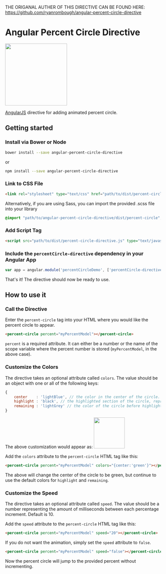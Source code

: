 THE ORIGANAL AUTHER OF THIS DIRECTIVE CAN BE FOUND HERE: 
https://github.com/ryanrombough/angular-percent-circle-directive

# Angular Percent Circle Directive

<img src="https://raw.githubusercontent.com/ryanrombough/angular-percent-circle-directive/master/src/img/example1.PNG" width="200px">

[AngularJS](http://angularjs.org/) directive for adding animated percent circle.

## Getting started

### Install via Bower or Node

```bash
bower install --save angular-percent-circle-directive
```

or

```bash
npm install --save angular-percent-circle-directive
```

### Link to CSS File

```html
<link rel="stylesheet" type="text/css" href="path/to/dist/percent-circle.css">
```
Alternatively, if you are using Sass, you can import the provided .scss file into your library

```css
@import "path/to/angular-percent-circle-directive/dist/percent-circle";
```

### Add Script Tag

```html
<script src="path/to/dist/percent-circle-directive.js" type="text/javascript"></script>
```

### Include the `percentCircle-directive` dependency in your Angular App

```javascript
var app = angular.module('percentCircleDemo', ['percentCircle-directive']);
```

That's it! The directive should now be ready to use.

## How to use it

### Call the Directive

Enter the `percent-circle` tag into your HTML where you would like the percent circle to appear.

```html
<percent-circle percent="myPercentModel"></percent-circle>
```

`percent` is a required attribute. It can either be a number or the name of the scope variable where the percent number is stored (`myPercentModel`, in the above case).

### Customize the Colors

The directive takes an optional attribute called `colors`. The value should be an object with one or all of the following keys:

```javascript
{
	center    : 'lightBlue', // the color in the center of the circle. Default: #F5FBFC
	highlight : 'black', // the highlighted section of the circle, representing the percentage number. Default: #2BCBED
	remaining : 'lightGrey' // the color of the circle before highlighting occurs, representing the amount left until the percent equals 100. Default: #C8E0E8
}
```

The above customization would appear as:
<img src="https://raw.githubusercontent.com/ryanrombough/angular-percent-circle-directive/master/src/img/example2.PNG" width="100px">

Add the `colors` attribute to the `percent-circle` HTML tag like this:

```html
<percent-circle percent="myPercentModel" colors="{center:'green'}"></percent-circle>
```

The above will change the center of the circle to be green, but continue to use the default colors for `highlight` and `remaining`.

### Customize the Speed

The directive takes an optional attribute called `speed`. The value should be a number representing the amount of milliseconds between each percentage increment. Default is 10.

Add the `speed` attribute to the `percent-circle` HTML tag like this:

```html
<percent-circle percent="myPercentModel" speed="20"></percent-circle>
```
If you do not want the animation, simply set the `speed` attribute to `false`.

```html
<percent-circle percent="myPercentModel" speed="false"></percent-circle>
```
Now the percent circle will jump to the provided percent without incrementing.

